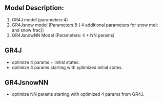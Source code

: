 ## Model Description:
1. GR4J model (parameters:4)
2. GR4Jsnow model (Parameters:8 { 4 additional parameters for snow melt and snow frac})
3. GR4JsnowNN Model (Parameters: 4 + NN params)

## GR4J
* optimize 4 params + initial states.
* optimize 4 params starting with optimized initial states.

## GR4JsnowNN
* optimize NN params starting with optimized 4 params from GR4J.
